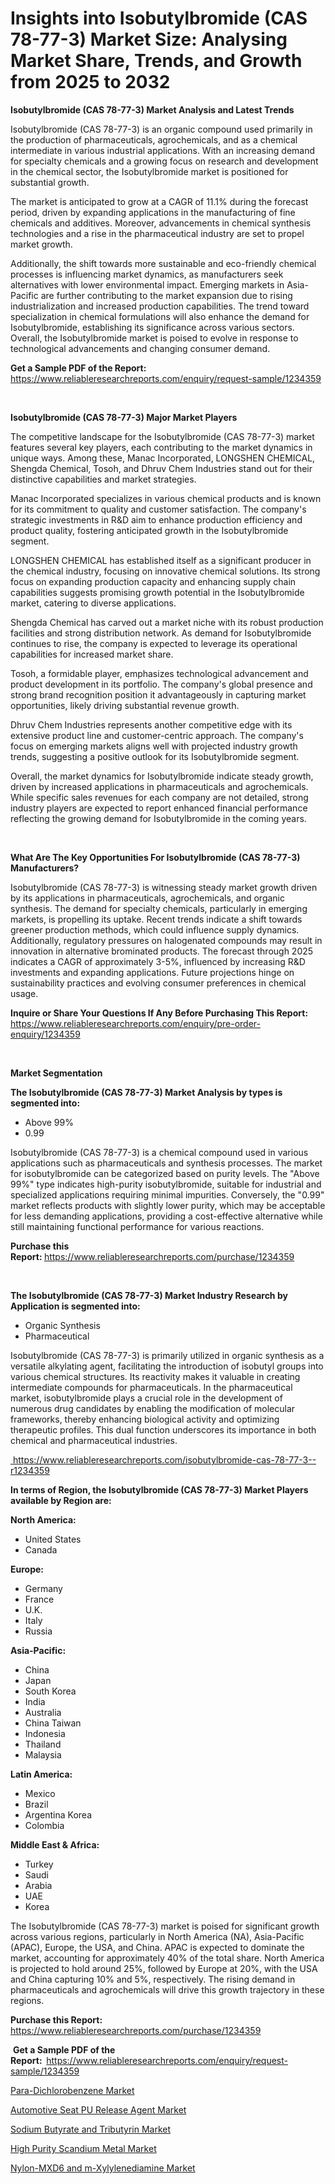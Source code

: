 <p><h1>Insights into Isobutylbromide (CAS 78-77-3) Market Size: Analysing Market Share, Trends, and Growth from 2025 to 2032</h1></p><p><strong>Isobutylbromide (CAS 78-77-3) Market Analysis and Latest Trends</strong></p>
<p><p>Isobutylbromide (CAS 78-77-3) is an organic compound used primarily in the production of pharmaceuticals, agrochemicals, and as a chemical intermediate in various industrial applications. With an increasing demand for specialty chemicals and a growing focus on research and development in the chemical sector, the Isobutylbromide market is positioned for substantial growth.</p><p>The market is anticipated to grow at a CAGR of 11.1% during the forecast period, driven by expanding applications in the manufacturing of fine chemicals and additives. Moreover, advancements in chemical synthesis technologies and a rise in the pharmaceutical industry are set to propel market growth. </p><p>Additionally, the shift towards more sustainable and eco-friendly chemical processes is influencing market dynamics, as manufacturers seek alternatives with lower environmental impact. Emerging markets in Asia-Pacific are further contributing to the market expansion due to rising industrialization and increased production capabilities. The trend toward specialization in chemical formulations will also enhance the demand for Isobutylbromide, establishing its significance across various sectors. Overall, the Isobutylbromide market is poised to evolve in response to technological advancements and changing consumer demand.</p></p>
<p><strong>Get a Sample PDF of the Report:&nbsp;</strong> <a href="https://www.reliableresearchreports.com/enquiry/request-sample/1234359?utm_campaign=114&utm_medium=2&utm_source=Github&utm_content=ia&utm_term=02022025&utm_id=isobutylbromide-cas-78-77-3">https://www.reliableresearchreports.com/enquiry/request-sample/1234359</a></p>
<p>&nbsp;</p>
<p><strong>Isobutylbromide (CAS 78-77-3) Major Market Players</strong></p>
<p><p>The competitive landscape for the Isobutylbromide (CAS 78-77-3) market features several key players, each contributing to the market dynamics in unique ways. Among these, Manac Incorporated, LONGSHEN CHEMICAL, Shengda Chemical, Tosoh, and Dhruv Chem Industries stand out for their distinctive capabilities and market strategies.</p><p>Manac Incorporated specializes in various chemical products and is known for its commitment to quality and customer satisfaction. The company's strategic investments in R&D aim to enhance production efficiency and product quality, fostering anticipated growth in the Isobutylbromide segment.</p><p>LONGSHEN CHEMICAL has established itself as a significant producer in the chemical industry, focusing on innovative chemical solutions. Its strong focus on expanding production capacity and enhancing supply chain capabilities suggests promising growth potential in the Isobutylbromide market, catering to diverse applications.</p><p>Shengda Chemical has carved out a market niche with its robust production facilities and strong distribution network. As demand for Isobutylbromide continues to rise, the company is expected to leverage its operational capabilities for increased market share.</p><p>Tosoh, a formidable player, emphasizes technological advancement and product development in its portfolio. The company's global presence and strong brand recognition position it advantageously in capturing market opportunities, likely driving substantial revenue growth.</p><p>Dhruv Chem Industries represents another competitive edge with its extensive product line and customer-centric approach. The company's focus on emerging markets aligns well with projected industry growth trends, suggesting a positive outlook for its Isobutylbromide segment.</p><p>Overall, the market dynamics for Isobutylbromide indicate steady growth, driven by increased applications in pharmaceuticals and agrochemicals. While specific sales revenues for each company are not detailed, strong industry players are expected to report enhanced financial performance reflecting the growing demand for Isobutylbromide in the coming years.</p></p>
<p>&nbsp;</p>
<p><strong>What Are The Key Opportunities For Isobutylbromide (CAS 78-77-3) Manufacturers?</strong></p>
<p><p>Isobutylbromide (CAS 78-77-3) is witnessing steady market growth driven by its applications in pharmaceuticals, agrochemicals, and organic synthesis. The demand for specialty chemicals, particularly in emerging markets, is propelling its uptake. Recent trends indicate a shift towards greener production methods, which could influence supply dynamics. Additionally, regulatory pressures on halogenated compounds may result in innovation in alternative brominated products. The forecast through 2025 indicates a CAGR of approximately 3-5%, influenced by increasing R&D investments and expanding applications. Future projections hinge on sustainability practices and evolving consumer preferences in chemical usage.</p></p>
<p><strong>Inquire or Share Your Questions If Any Before Purchasing This Report:</strong> <a href="https://www.reliableresearchreports.com/enquiry/pre-order-enquiry/1234359?utm_campaign=114&utm_medium=2&utm_source=Github&utm_content=ia&utm_term=02022025&utm_id=isobutylbromide-cas-78-77-3">https://www.reliableresearchreports.com/enquiry/pre-order-enquiry/1234359</a></p>
<p>&nbsp;</p>
<p><strong>Market Segmentation</strong></p>
<p><strong>The Isobutylbromide (CAS 78-77-3) Market Analysis by types is segmented into:</strong></p>
<p><ul><li>Above 99%</li><li>0.99</li></ul></p>
<p><p>Isobutylbromide (CAS 78-77-3) is a chemical compound used in various applications such as pharmaceuticals and synthesis processes. The market for isobutylbromide can be categorized based on purity levels. The "Above 99%" type indicates high-purity isobutylbromide, suitable for industrial and specialized applications requiring minimal impurities. Conversely, the "0.99" market reflects products with slightly lower purity, which may be acceptable for less demanding applications, providing a cost-effective alternative while still maintaining functional performance for various reactions.</p></p>
<p><strong>Purchase this Report:&nbsp;</strong><a href="https://www.reliableresearchreports.com/purchase/1234359?utm_campaign=114&utm_medium=2&utm_source=Github&utm_content=ia&utm_term=02022025&utm_id=isobutylbromide-cas-78-77-3">https://www.reliableresearchreports.com/purchase/1234359</a></p>
<p>&nbsp;</p>
<p><strong>The Isobutylbromide (CAS 78-77-3) Market Industry Research by Application is segmented into:</strong></p>
<p><ul><li>Organic Synthesis</li><li>Pharmaceutical</li></ul></p>
<p><p>Isobutylbromide (CAS 78-77-3) is primarily utilized in organic synthesis as a versatile alkylating agent, facilitating the introduction of isobutyl groups into various chemical structures. Its reactivity makes it valuable in creating intermediate compounds for pharmaceuticals. In the pharmaceutical market, isobutylbromide plays a crucial role in the development of numerous drug candidates by enabling the modification of molecular frameworks, thereby enhancing biological activity and optimizing therapeutic profiles. This dual function underscores its importance in both chemical and pharmaceutical industries.</p></p>
<p><a href="https://www.reliableresearchreports.com/isobutylbromide-cas-78-77-3--r1234359?utm_campaign=114&utm_medium=2&utm_source=Github&utm_content=ia&utm_term=02022025&utm_id=isobutylbromide-cas-78-77-3">&nbsp;https://www.reliableresearchreports.com/isobutylbromide-cas-78-77-3--r1234359</a></p>
<p><strong>In terms of Region, the Isobutylbromide (CAS 78-77-3) Market Players available by Region are:</strong></p>
<p>
    <p> <strong> North America: </strong>
        <ul>
            <li>United States</li>
            <li>Canada</li>
        </ul>
        </p> 
    <p> <strong> Europe: </strong>
        <ul>
            <li>Germany</li>
            <li>France</li>
            <li>U.K.</li>
            <li>Italy</li>
            <li>Russia</li>
        </ul>
        </p> 
    <p> <strong> Asia-Pacific: </strong>
        <ul>
            <li>China</li>
            <li>Japan</li>
            <li>South Korea</li>
            <li>India</li>
            <li>Australia</li>
            <li>China Taiwan</li>
            <li>Indonesia</li>
            <li>Thailand</li>
            <li>Malaysia</li>
        </ul>
        </p> 
    <p> <strong> Latin America: </strong>
        <ul>
            <li>Mexico</li>
            <li>Brazil</li>
            <li>Argentina Korea</li>
            <li>Colombia</li>
        </ul>
        </p> 
    <p> <strong> Middle East & Africa: </strong>
        <ul>
            <li>Turkey</li>
            <li>Saudi</li>
            <li>Arabia</li>
            <li>UAE</li>
            <li>Korea</li>
        </ul>
    </p>
    </p>
<p><p>The Isobutylbromide (CAS 78-77-3) market is poised for significant growth across various regions, particularly in North America (NA), Asia-Pacific (APAC), Europe, the USA, and China. APAC is expected to dominate the market, accounting for approximately 40% of the total share. North America is projected to hold around 25%, followed by Europe at 20%, with the USA and China capturing 10% and 5%, respectively. The rising demand in pharmaceuticals and agrochemicals will drive this growth trajectory in these regions.</p></p>
<p><strong>Purchase this Report: </strong><a href="https://www.reliableresearchreports.com/purchase/1234359?utm_campaign=114&utm_medium=2&utm_source=Github&utm_content=ia&utm_term=02022025&utm_id=isobutylbromide-cas-78-77-3">https://www.reliableresearchreports.com/purchase/1234359</a></p>
<p>&nbsp;<strong>Get a Sample PDF of the Report:&nbsp;&nbsp;</strong><a href="https://www.reliableresearchreports.com/enquiry/request-sample/1234359?utm_campaign=114&utm_medium=2&utm_source=Github&utm_content=ia&utm_term=02022025&utm_id=isobutylbromide-cas-78-77-3">https://www.reliableresearchreports.com/enquiry/request-sample/1234359</a></p>
<p><strong></strong></p>
<p><p><a href="https://github.com/bogganbillie6969/Market-Research-Report-List-1/blob/main/para-dichlorobenzene-market.md?utm_campaign=114&utm_medium=2&utm_source=Github&utm_content=ia&utm_term=02022025&utm_id=isobutylbromide-cas-78-77-3">Para-Dichlorobenzene Market</a></p><p><a href="https://github.com/zupankocka/Market-Research-Report-List-1/blob/main/automotive-seat-pu-release-agent-market.md?utm_campaign=114&utm_medium=2&utm_source=Github&utm_content=ia&utm_term=02022025&utm_id=isobutylbromide-cas-78-77-3">Automotive Seat PU Release Agent Market</a></p><p><a href="https://github.com/crooneinis80/Market-Research-Report-List-1/blob/main/sodium-butyrate-and-tributyrin-market.md?utm_campaign=114&utm_medium=2&utm_source=Github&utm_content=ia&utm_term=02022025&utm_id=isobutylbromide-cas-78-77-3">Sodium Butyrate and Tributyrin Market</a></p><p><a href="https://github.com/donnettaletizia/Market-Research-Report-List-1/blob/main/high-purity-scandium-metal-market.md?utm_campaign=114&utm_medium=2&utm_source=Github&utm_content=ia&utm_term=02022025&utm_id=isobutylbromide-cas-78-77-3">High Purity Scandium Metal Market</a></p><p><a href="https://github.com/boisetwa16/Market-Research-Report-List-1/blob/main/nylon-mxd6-and-m-xylylenediamine-market.md?utm_campaign=114&utm_medium=2&utm_source=Github&utm_content=ia&utm_term=02022025&utm_id=isobutylbromide-cas-78-77-3">Nylon-MXD6 and m-Xylylenediamine Market</a></p></p>